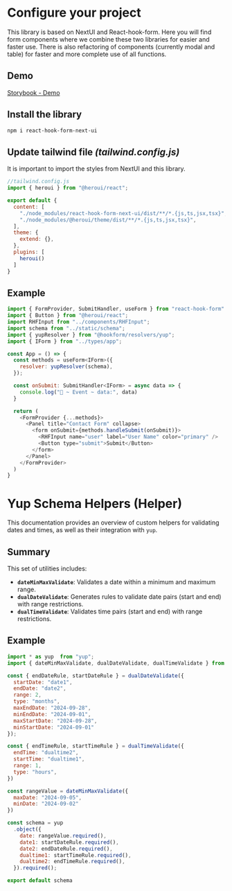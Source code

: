 # Configure your project

This library is based on NextUI and React-hook-form. Here you will find form components where we combine these two libraries for easier and faster use. There is also refactoring of components (currently modal and table) for faster and more complete use of all functions.


## Demo
[Storybook - Demo](https://storybook-rhfnextui.web.app)

## Install the library

```bash
npm i react-hook-form-next-ui
```

## Update tailwind file *(tailwind.config.js)*


It is important to import the styles from NextUI and this library.

```js
//tailwind.config.js
import { heroui } from "@heroui/react";

export default {
  content: [
    "./node_modules/react-hook-form-next-ui/dist/**/*.{js,ts,jsx,tsx}",
    "./node_modules/@heroui/theme/dist/**/*.{js,ts,jsx,tsx}",
  ],
  theme: {
    extend: {},
  },
  plugins: [
    heroui()
  ]
}
```

## Example 

```js
import { FormProvider, SubmitHandler, useForm } from "react-hook-form"
import { Button } from "@heroui/react";
import RHFInput from "../components/RHFInput";
import schema from "../static/schema";
import { yupResolver } from "@hookform/resolvers/yup";
import { IForm } from "../types/app";

const App = () => {
  const methods = useForm<IForm>({
    resolver: yupResolver(schema),
  });

  const onSubmit: SubmitHandler<IForm> = async data => {
    console.log("🚀 ~ Event ~ data:", data)
  }

  return (
    <FormProvider {...methods}>
      <Panel title="Contact Form" collapse>
        <form onSubmit={methods.handleSubmit(onSubmit)}>
          <RHFInput name="user" label="User Name" color="primary" />
          <Button type="submit">Submit</Button>
        </form>
      </Panel>
    </FormProvider>
  )
}
```

# Yup Schema Helpers (Helper)

This documentation provides an overview of custom helpers for validating dates and times, as well as their integration with `yup`.

## Summary

This set of utilities includes:

- **`dateMinMaxValidate`**: Validates a date within a minimum and maximum range.
- **`dualDateValidate`**: Generates rules to validate date pairs (start and end) with range restrictions.
- **`dualTimeValidate`**: Validates time pairs (start and end) with range restrictions.

## Example

```js
import * as yup  from "yup";
import { dateMinMaxValidate, dualDateValidate, dualTimeValidate } from "../helpers/yup/dates";

const { endDateRule, startDateRule } = dualDateValidate({
  startDate: "date1",
  endDate: "date2",
  range: 2,
  type: "months",
  maxEndDate: "2024-09-28",
  minEndDate: "2024-09-01",
  maxStartDate: "2024-09-28",
  minStartDate: "2024-09-01"
});

const { endTimeRule, startTimeRule } = dualTimeValidate({
  endTime: "dualtime2",
  startTime: "dualtime1",
  range: 1,
  type: "hours",
})

const rangeValue = dateMinMaxValidate({
  maxDate: "2024-09-05",
  minDate: "2024-09-02"
})

const schema = yup
  .object({
    date: rangeValue.required(),
    date1: startDateRule.required(),
    date2: endDateRule.required(),
    dualtime1: startTimeRule.required(),
    dualtime2: endTimeRule.required(),
  }).required();

export default schema
```

